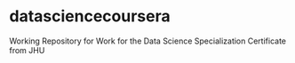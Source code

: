 # datasciencecoursera
Working Repository for Work for the Data Science Specialization Certificate from JHU
